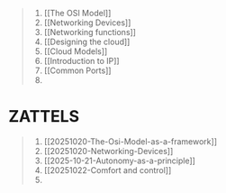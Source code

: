 >1. [[The OSI Model]]
>2. [[Networking Devices]]
>3. [[Networking functions]]
>4. [[Designing the cloud]]
>5. [[Cloud Models]]
>6. [[Introduction to IP]]
>7. [[Common Ports]]
>8. 




# ZATTELS
>1. [[20251020-The-Osi-Model-as-a-framework]]
>2. [[20251020-Networking-Devices]]
>3. [[2025-10-21-Autonomy-as-a-principle]]
>4. [[20251022-Comfort and control]]
>5. 